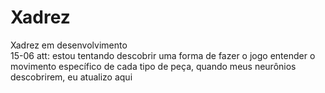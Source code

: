 # Xadrez
Xadrez em desenvolvimento <br>
15-06 att: estou tentando descobrir uma forma de fazer o jogo entender o movimento específico de cada tipo de peça, quando meus neurônios descobrirem, eu atualizo aqui
